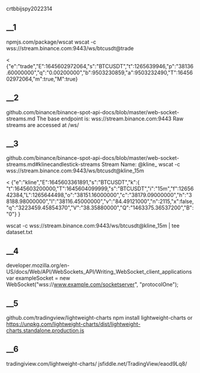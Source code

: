crtbbijspy2022314

## \_\_1

npmjs.com/package/wscat
wscat -c wss://stream.binance.com:9443/ws/btcusdt@trade

< {"e":"trade","E":1645602972064,"s":"BTCUSDT","t":1265639946,"p":"38136.60000000","q":"0.00200000","b":9503230859,"a":9503232490,"T":1645602972064,"m":true,"M":true}

## \_\_2

github.com/binance/binance-spot-api-docs/blob/master/web-socket-streams.md
The base endpoint is: wss://stream.binance.com:9443
Raw streams are accessed at /ws/<streamName>

## \_\_3

github.com/binance/binance-spot-api-docs/blob/master/web-socket-streams.md#klinecandlestick-streams
Stream Name: <symbol>@kline\_<interval>
wscat -c wss://stream.binance.com:9443/ws/btcusdt@kline_15m

< {"e":"kline","E":1645603361891,"s":"BTCUSDT","k":{
"t":1645603200000,"T":1645604099999,"s":"BTCUSDT","i":"15m","f":1265642384,"L":1265644498,"o":"38151.16000000","c":"38179.09000000","h":"38188.98000000","l":"38116.45000000","v":"84.49121000","n":2115,"x":false,"q":"3223459.45854370","V":"38.35880000","Q":"1463375.36537200","B":"0"}
}

wscat -c wss://stream.binance.com:9443/ws/btcusdt@kline_15m | tee dataset.txt

## \_\_4

developer.mozilla.org/en-US/docs/Web/API/WebSockets_API/Writing_WebSocket_client_applications
var exampleSocket = new WebSocket("wss://www.example.com/socketserver", "protocolOne");

## \_\_5

github.com/tradingview/lightweight-charts
npm install lightweight-charts
or
https://unpkg.com/lightweight-charts/dist/lightweight-charts.standalone.production.js

## \_\_6

tradingiview.com/lightweight-charts/
jsfiddle.net/TradingView/eaod9Lq8/
